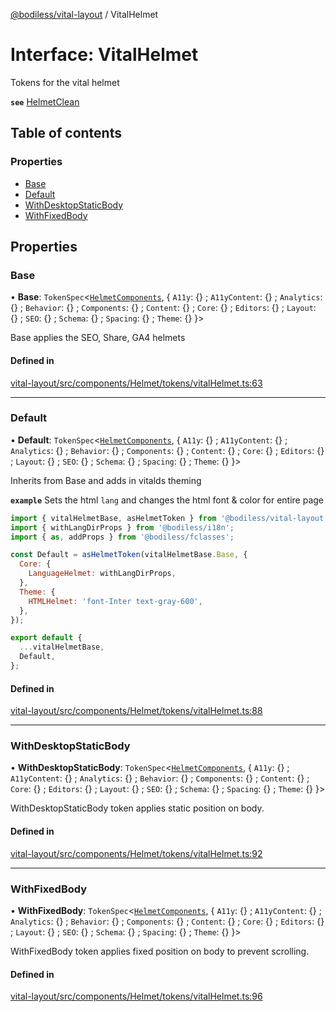 [@bodiless/vital-layout](../README.md) / VitalHelmet

# Interface: VitalHelmet

Tokens for the vital helmet

**`see`** [HelmetClean](../README.md#helmetclean)

## Table of contents

### Properties

- [Base](VitalHelmet.md#base)
- [Default](VitalHelmet.md#default)
- [WithDesktopStaticBody](VitalHelmet.md#withdesktopstaticbody)
- [WithFixedBody](VitalHelmet.md#withfixedbody)

## Properties

### Base

• **Base**: `TokenSpec`<[`HelmetComponents`](HelmetComponents.md), { `A11y`: {} ; `A11yContent`: {} ; `Analytics`: {} ; `Behavior`: {} ; `Components`: {} ; `Content`: {} ; `Core`: {} ; `Editors`: {} ; `Layout`: {} ; `SEO`: {} ; `Schema`: {} ; `Spacing`: {} ; `Theme`: {}  }\>

Base applies the SEO, Share, GA4 helmets

#### Defined in

[vital-layout/src/components/Helmet/tokens/vitalHelmet.ts:63](https://github.com/wodenx/Bodiless-JS/blob/83edb8f12/packages/vital-layout/src/components/Helmet/tokens/vitalHelmet.ts#L63)

___

### Default

• **Default**: `TokenSpec`<[`HelmetComponents`](HelmetComponents.md), { `A11y`: {} ; `A11yContent`: {} ; `Analytics`: {} ; `Behavior`: {} ; `Components`: {} ; `Content`: {} ; `Core`: {} ; `Editors`: {} ; `Layout`: {} ; `SEO`: {} ; `Schema`: {} ; `Spacing`: {} ; `Theme`: {}  }\>

Inherits from Base and adds in vitalds theming

**`example`** Sets the html `lang` and changes the html font & color for entire page
```js
import { vitalHelmetBase, asHelmetToken } from '@bodiless/vital-layout';
import { withLangDirProps } from '@bodiless/i18n';
import { as, addProps } from '@bodiless/fclasses';

const Default = asHelmetToken(vitalHelmetBase.Base, {
  Core: {
    LanguageHelmet: withLangDirProps,
  },
  Theme: {
    HTMLHelmet: 'font-Inter text-gray-600',
  },
});

export default {
  ...vitalHelmetBase,
  Default,
};
```

#### Defined in

[vital-layout/src/components/Helmet/tokens/vitalHelmet.ts:88](https://github.com/wodenx/Bodiless-JS/blob/83edb8f12/packages/vital-layout/src/components/Helmet/tokens/vitalHelmet.ts#L88)

___

### WithDesktopStaticBody

• **WithDesktopStaticBody**: `TokenSpec`<[`HelmetComponents`](HelmetComponents.md), { `A11y`: {} ; `A11yContent`: {} ; `Analytics`: {} ; `Behavior`: {} ; `Components`: {} ; `Content`: {} ; `Core`: {} ; `Editors`: {} ; `Layout`: {} ; `SEO`: {} ; `Schema`: {} ; `Spacing`: {} ; `Theme`: {}  }\>

WithDesktopStaticBody token applies static position on body.

#### Defined in

[vital-layout/src/components/Helmet/tokens/vitalHelmet.ts:92](https://github.com/wodenx/Bodiless-JS/blob/83edb8f12/packages/vital-layout/src/components/Helmet/tokens/vitalHelmet.ts#L92)

___

### WithFixedBody

• **WithFixedBody**: `TokenSpec`<[`HelmetComponents`](HelmetComponents.md), { `A11y`: {} ; `A11yContent`: {} ; `Analytics`: {} ; `Behavior`: {} ; `Components`: {} ; `Content`: {} ; `Core`: {} ; `Editors`: {} ; `Layout`: {} ; `SEO`: {} ; `Schema`: {} ; `Spacing`: {} ; `Theme`: {}  }\>

WithFixedBody token applies fixed position on body to prevent scrolling.

#### Defined in

[vital-layout/src/components/Helmet/tokens/vitalHelmet.ts:96](https://github.com/wodenx/Bodiless-JS/blob/83edb8f12/packages/vital-layout/src/components/Helmet/tokens/vitalHelmet.ts#L96)
